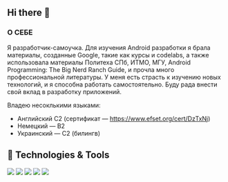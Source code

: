 ## Hi there 👋

### О СЕБЕ
Я разработчик-самоучка. Для изучения Android разработки я брала материалы, созданные Google, такие как курсы и codelabs, а также использовала материалы Политеха СПб, ИТМО, МГУ, Android Programming: The Big Nerd Ranch Guide, и прочла много профессиональной литературы. У меня есть страсть к изучению новых технологий, и я способна работать самостоятельно. Буду рада внести свой вклад в разработку приложений.

Владею несоклькими языками:
- Английский С2 (сертификат — https://www.efset.org/cert/DzTxNj)
- Немецкий — B2
- Украинский — C2 (билингв)

## 🔧 Technologies & Tools
![](https://img.shields.io/badge/Kotlin-0095D5?&style=for-the-badge&logo=kotlin&logoColor=white)
![](https://img.shields.io/badge/Android_Studio-3DDC84?style=for-the-badge&logo=android-studio&logoColor=white)
![](https://img.shields.io/badge/Android-3DDC84?style=for-the-badge&logo=android&logoColor=white)
![](https://img.shields.io/badge/SQLite-07405E?style=for-the-badge&logo=sqlite&logoColor=white)
![](https://img.shields.io/badge/Editor-IntelliJ_IDEA-informational?style=flat&logo=intellij-idea&logoColor=white&color=2bbc8a)


<!--
**AlexKubrick/AlexKubrick** is a ✨ _special_ ✨ repository because its `README.md` (this file) appears on your GitHub profile.

Here are some ideas to get you started:

- 🔭 I’m currently working on ...
- 🌱 I’m currently learning ...
- 👯 I’m looking to collaborate on ...
- 🤔 I’m looking for help with ...
- 💬 Ask me about ...
- 📫 How to reach me: ...
- 😄 Pronouns: ...
- ⚡ Fun fact: ...
-->
